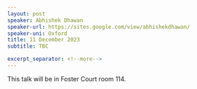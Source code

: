 ```yaml
---
layout: post
speaker: Abhishek Dhawan
speaker-url: https://sites.google.com/view/abhishekdhawan/
speaker-uni: Oxford
title: 11 December 2023
subtitle: TBC

excerpt_separator: <!--more-->
---
```




This talk will be in Foster Court room 114.

<!--more-->
